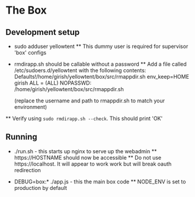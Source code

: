 The Box
=======

Development setup
-----------------
* sudo adduser yellowtent
** This dummy user is required for supervisor 'box' configs

* rmdirapp.sh should be callable without a password
** Add a file called /etc/sudoers.d/yellowtent with the following contents:
   Defaults!/home/girish/yellowtent/box/src/rmappdir.sh env_keep=HOME
   girish ALL = (ALL) NOPASSWD: /home/girish/yellowtent/box/src/rmappdir.sh

   (replace the username and path to rmappdir.sh to match your environment)

** Verify using `sudo rmdirapp.sh --check`. This should print 'OK'

Running
-------
* ./run.sh - this starts up nginx to serve up the webadmin
** https://HOSTNAME should now be accessible
** Do not use https://localhost. It will appear to work work but will break oauth redirection

* DEBUG=box:* ./app.js - this the main box code
** NODE_ENV is set to production by default
